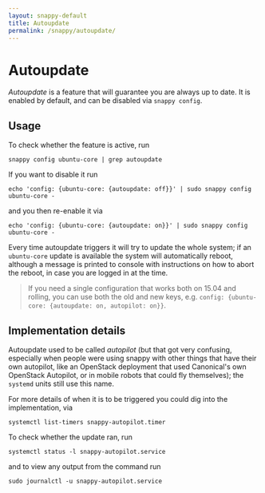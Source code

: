 ```yaml
---
layout: snappy-default
title: Autoupdate
permalink: /snappy/autoupdate/
---
```

# Autoupdate

*Autoupdate* is a feature that will guarantee you are always up to
date. It is enabled by default, and can be disabled via `snappy config`.

## Usage

To check whether the feature is active, run

    snappy config ubuntu-core | grep autoupdate

If you want to disable it run

    echo 'config: {ubuntu-core: {autoupdate: off}}' | sudo snappy config ubuntu-core -

and you then re-enable it via

    echo 'config: {ubuntu-core: {autoupdate: on}}' | sudo snappy config ubuntu-core -

Every time autoupdate triggers it will try to update the whole system;
if an `ubuntu-core` update is available the system will automatically
reboot, although a message is printed to console with instructions on
how to abort the reboot, in case you are logged in at the time.

> If you need a single configuration that works both on 15.04 and rolling, you
> can use both the old and new keys, e.g. `config: {ubuntu-core: {autoupdate:
> on, autopilot: on}}`.

## Implementation details

Autoupdate used to be called *autopilot* (but that got very confusing,
especially when people were using snappy with other things that have
their own autopilot, like an OpenStack deployment that used
Canonical's own OpenStack Autopilot, or in mobile robots that could
fly themselves); the `systemd` units still use this name.

For more details of when it is to be triggered you could dig into the
implementation, via

    systemctl list-timers snappy-autopilot.timer

To check whether the update ran, run

    systemctl status -l snappy-autopilot.service

and to view any output from the command run

    sudo journalctl -u snappy-autopilot.service